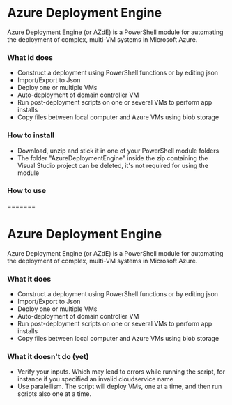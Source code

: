 # Azure Deployment Engine #

Azure Deployment Engine (or AZdE) is a PowerShell module for automating the deployment of complex, multi-VM systems in Microsoft Azure.

### What id does ###

* Construct a deployment using PowerShell functions or by editing json
* Import/Export to Json
* Deploy one or multiple VMs
* Auto-deployment of domain controller VM
* Run post-deployment scripts on one or several VMs to perform app installs
* Copy files between local computer and Azure VMs using blob storage

### How to install ###
* Download, unzip and stick it in one of your PowerShell module folders
* The folder "AzureDeploymentEngine" inside the zip containing the Visual Studio project can be deleted, it's not required for using the module

### How to use ###
=======
# Azure Deployment Engine #

Azure Deployment Engine (or AZdE) is a PowerShell module for automating the deployment of complex, multi-VM systems in Microsoft Azure.

### What it does ###

* Construct a deployment using PowerShell functions or by editing json
* Import/Export to Json
* Deploy one or multiple VMs
* Auto-deployment of domain controller VM
* Run post-deployment scripts on one or several VMs to perform app installs
* Copy files between local computer and Azure VMs using blob storage

### What it doesn't do (yet) ###

* Verify your inputs. Which may lead to errors while running the script, for instance if you specified an invalid cloudservice name
* Use paralellism. The script will deploy VMs, one at a time, and then run scripts also one at a time. 

